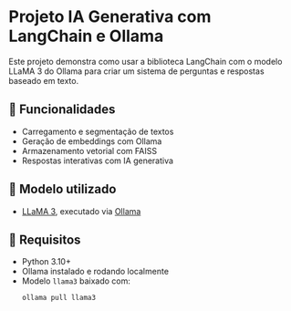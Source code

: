 # Projeto IA Generativa com LangChain e Ollama

Este projeto demonstra como usar a biblioteca LangChain com o modelo LLaMA 3 do Ollama para criar um sistema de perguntas e respostas baseado em texto.

## 🚀 Funcionalidades

- Carregamento e segmentação de textos
- Geração de embeddings com Ollama
- Armazenamento vetorial com FAISS
- Respostas interativas com IA generativa

## 🧠 Modelo utilizado

- [LLaMA 3](https://ollama.com/library/llama3), executado via [Ollama](https://ollama.com/)

## 📁 Requisitos

- Python 3.10+
- Ollama instalado e rodando localmente
- Modelo `llama3` baixado com:  
  ```bash
  ollama pull llama3
